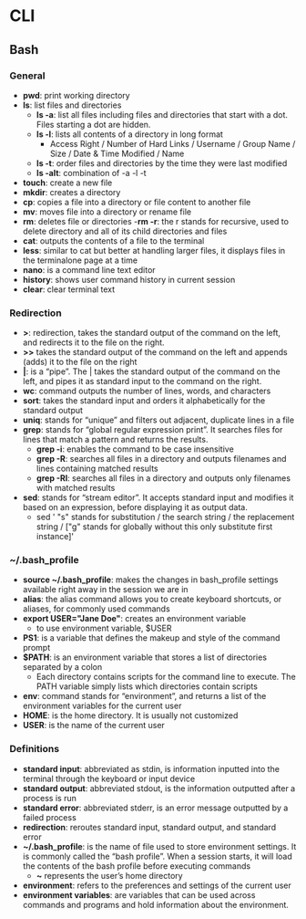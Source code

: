 # CLI

## Bash

### General

- **pwd**: print working directory
- **ls**: list files and directories
  - **ls -a**: list all files including files and directories that start with a dot. Files starting a dot are hidden.
  - **ls -l**: lists all contents of a directory in long format
    - Access Right / Number of Hard Links / Username / Group Name / Size / Date & Time Modified / Name
  - **ls -t**: order files and directories by the time they were last modified
  - **ls -alt**: combination of -a -l -t
- **touch**: create a new file
- **mkdir**: creates a directory
- **cp**: copies a file into a directory or file content to another file
- **mv**: moves file into a directory or rename file
- **rm**: deletes file or directories
  -**rm -r**: the r stands for recursive, used to delete directory and all of its child directories and files
- **cat**: outputs the contents of a file to the terminal
- **less**: similar to cat but better at handling larger files, it displays files in the terminalone page at a time
- **nano**: is a command line text editor
- **history**: shows user command history in current session
- **clear**: clear terminal text

### Redirection

- **>**: redirection, takes the standard output of the command on the left, and redirects it to the file on the right. 
- **>>** takes the standard output of the command on the left and appends (adds) it to the file on the right
- **|**: is a “pipe”. The | takes the standard output of the command on the left, and pipes it as standard input to the command on the right.
- **wc**: command outputs the number of lines, words, and characters
- **sort**: takes the standard input and orders it alphabetically for the standard output
- **uniq**: stands for “unique” and filters out adjacent, duplicate lines in a file
- **grep**: stands for “global regular expression print”. It searches files for lines that match a pattern and returns the results.
  - **grep -i**: enables the command to be case insensitive
  - **grep -R**: searches all files in a directory and outputs filenames and lines containing matched results
  - **grep -Rl**: searches all files in a directory and outputs only filenames with matched results
- **sed**: stands for “stream editor”. It accepts standard input and modifies it based on an expression, before displaying it as output data. 
  - sed ' "s" stands for substitution / the search string / the replacement string / ["g" stands for globally without this only substitute first instance]'

### ~/.bash_profile
- **source ~/.bash_profile**: makes the changes in bash_profile settings available right away in the session we are in
- **alias**: the alias command allows you to create keyboard shortcuts, or aliases, for commonly used commands
- **export USER="Jane Doe"**: creates an environment variable
  - to use environment variable, $USER
- **PS1**: is a variable that defines the makeup and style of the command prompt
- **$PATH**: is an environment variable that stores a list of directories separated by a colon
  - Each directory contains scripts for the command line to execute. The PATH variable simply lists which directories contain scripts
- **env**: command stands for “environment”, and returns a list of the environment variables for the current user
- **HOME**: is the home directory. It is usually not customized
- **USER**: is the name of the current user

### Definitions

- **standard input**: abbreviated as stdin, is information inputted into the terminal through the keyboard or input device
- **standard output**: abbreviated stdout, is the information outputted after a process is run
- **standard error**: abbreviated stderr, is an error message outputted by a failed process
- **redirection**: reroutes standard input, standard output, and standard error
- **~/.bash_profile**: is the name of file used to store environment settings. It is commonly called the “bash profile”. When a session starts, it will load the contents of the bash profile before executing commands
  - **~** represents the user’s home directory
- **environment**: refers to the preferences and settings of the current user
- **environment variables**: are variables that can be used across commands and programs and hold information about the environment.